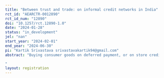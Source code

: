 ```yaml
---
title: "Between trust and trade: on informal credit networks in India"
rct_id: "AEARCTR-0012890"
rct_id_num: "12890"
doi: "10.1257/rct.12890-1.0"
date: "2024-01-28"
status: "in_development"
jel: "nan"
start_year: "2024-02-01"
end_year: "2024-06-30"
pi: "Kartik Srivastava srivastavakartik94@gmail.com"
abstract: "Buying consumer goods on deferred payment, or on store credit, is one of the most common credit instruments in large parts of the developing world. While store credit could increase businesses’ market access by expanding reach to liquidity-constrained customers, its availability might be limited due to the costs of learning customer type and risk. In this paper, we investigate the tradeoffs of such informal buy now pay later credit within a network of informal groceries in a low-income Indian settlement. To do so, we will randomize customers to receive store credit, a price discount, or a business-as-usual control. We aim to test the assignment’s implications on customer repayment, future purchases, loyalty, and overall business operations and profits. In a smaller experiment, we will test whether the offer of credit or discounts drives customers to increase their search radius and deviate from existing relationships with store owners. Finally, we will also test whether store-owners expand the number and type of customers they lend to following experimentation through insured lending from the intervention. 
"
layout: registration
---
```


